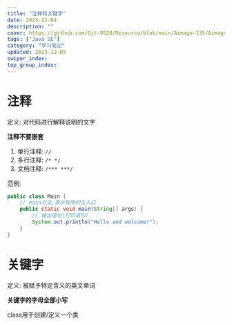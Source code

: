 ```yaml
---
title: "注释和关键字"
date: 2023-12-04
description: ""
cover: https://github.com/Gjt-9520/Resource/blob/main/Aimage-135/Aimage65.jpg?raw=true
tags: ["Java SE"]
category: "学习笔记"
updated: 2023-12-05
swiper_index:
top_group_index:
---
```


# 注释

定义: 对代码进行解释说明的文字     

**注释不要嵌套**    

1. 单行注释: `// `  
2. 多行注释: `/* */`  
3. 文档注释: `/*** ***/`  

范例: 

```java
public class Main {
    // main方法,表示程序的主入口
    public static void main(String[] args) {
        // 输出语句(打印语句)
        System.out.println("Hello and welcome!"); 
    }
}
```

# 关键字

定义: 被赋予特定含义的英文单词   

**关键字的字母全部小写**

class用于创建/定义一个类